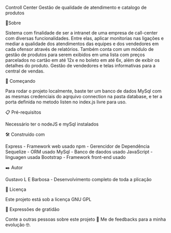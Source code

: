 Controll Center
Gestão de qualidade de atendimento e catalogo de produtos

📒Sobre

Sistema com finalidade de ser a intranet de uma empresa de call-center com diversas funcionalidades. Entre elas, aplicar monitorias nas ligações e mediar a qualidade dos atendimentos das equipes e dos vendedores em cada ofensor através de relatórios.
Também conta com um módulo de gestão de produtos para serem exibidos em uma lista com preços parcelados no cartão em até 12x e no boleto em até 6x,
além de exibir os detalhes do produto.
Gestão de vendedores e telas informativas para a central de vendas.

🚀 Começando

Para rodar o projeto localmente, baste ter um banco de dados MySql com as mesmas credenciais do aqrquivo connection na pasta database,
e ter a porta definida no metodo listen no index.js livre para uso.

📋 Pré-requisitos

Necessário ter o nodeJS e mySql instalados

🛠️ Construído com

Express - Framework web usado
npm - Gerencidor de Dependência
Sequelize - ORM usado
MySql - Banco de daodos usado
JavaScript - linguagen usada
Bootstrap - Framework front-end usado


✒️ Autor

Gustavo L E Barbosa - Desenvolvimento completo de toda a plicação

📄 Licença

Este projeto está sob a licença GNU GPL

🎁 Expressões de gratidão

Conte a outras pessoas sobre este projeto 📢
Me de feedbacks para a minha evolução 🤓.

